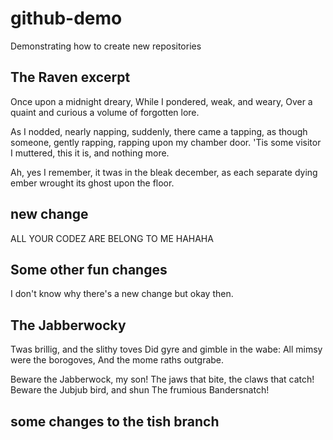 # github-demo
Demonstrating how to create new repositories

## The Raven excerpt
Once upon a midnight dreary,
While I pondered, weak, and weary,
Over a quaint and curious a volume of forgotten lore.

As I nodded, nearly napping, 
suddenly, there came a tapping,
as though someone, gently rapping, rapping upon my chamber door. 
'Tis some visitor I muttered, this it is, and nothing more.

Ah, yes I remember, it twas in the bleak december,
as each separate dying ember wrought its ghost upon the floor. 

## new change


ALL YOUR CODEZ ARE BELONG TO ME HAHAHA

## Some other fun changes
I don't know why there's a new change but okay then.

## The Jabberwocky

Twas brillig, and the slithy toves
Did gyre and gimble in the wabe:
All mimsy were the borogoves,
And the mome raths outgrabe.

Beware the Jabberwock, my son!
The jaws that bite, the claws that catch!
Beware the Jubjub bird, and shun
The frumious Bandersnatch!

## some changes to the tish branch

